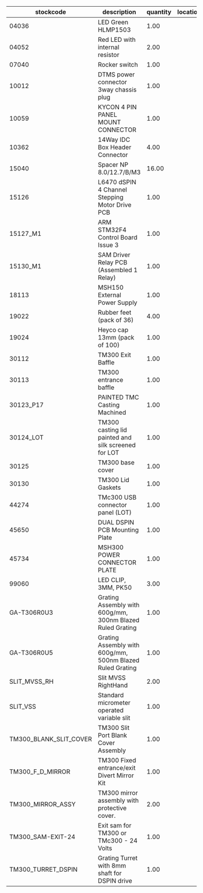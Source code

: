 |stockcode|description|quantity|location|
|---------|-----------|--------|--------|
|04036|LED Green HLMP1503|1.00||
|04052|Red LED with internal resistor|2.00||
|07040|Rocker switch|1.00||
|10012|DTMS power connector 3way chassis plug|1.00||
|10059|KYCON 4 PIN PANEL MOUNT CONNECTOR|1.00||
|10362|14Way IDC Box Header Connector|4.00||
|15040|Spacer NP 8.0/12.7/B/M3|16.00||
|15126|L6470 dSPIN 4 Channel Stepping Motor Drive PCB|1.00||
|15127_M1|ARM STM32F4 Control Board Issue 3|1.00||
|15130_M1|SAM Driver Relay PCB (Assembled 1 Relay)|1.00||
|18113|MSH150 External Power Supply|1.00||
|19022|Rubber feet (pack of 36)|4.00||
|19024|Heyco cap 13mm (pack of 100)|1.00||
|30112|TM300 Exit Baffle|1.00||
|30113|TM300 entrance baffle|1.00||
|30123_P17|PAINTED TMC Casting Machined|1.00||
|30124_LOT|TM300 casting lid painted and silk screened for LOT|1.00||
|30125|TM300 base cover|1.00||
|30130|TM300 Lid Gaskets|1.00||
|44274|TMc300 USB connector panel (LOT)|1.00||
|45650|DUAL DSPIN PCB Mounting Plate|1.00||
|45734|MSH300 POWER CONNECTOR PLATE|1.00||
|99060|LED CLIP, 3MM, PK50|3.00||
|GA-T306R0U3|Grating Assembly with 600g/mm, 300nm Blazed Ruled Grating|1.00||
|GA-T306R0U5|Grating Assembly with 600g/mm, 500nm Blazed Ruled Grating|1.00||
|SLIT_MVSS_RH|Slit MVSS RightHand|2.00||
|SLIT_VSS|Standard micrometer operated variable slit|1.00||
|TM300_BLANK_SLIT_COVER|TM300 Slit Port Blank Cover Assembly|1.00||
|TM300_F_D_MIRROR|TM300 Fixed entrance/exit Divert Mirror Kit|1.00||
|TM300_MIRROR_ASSY|TM300 mirror assembly with protective cover.|2.00||
|TM300_SAM-EXIT-24|Exit sam for TM300 or TMc300 - 24 Volts|1.00||
|TM300_TURRET_DSPIN|Grating Turret with 8mm shaft for DSPIN drive|1.00||
